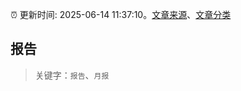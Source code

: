 :alarm_clock: 更新时间: 2025-06-14 11:37:10。[文章来源](/README.md)、[文章分类](/TAGS.md)

## 报告


> 关键字：`报告`、`月报`



